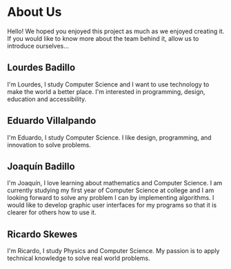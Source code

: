# About Us

Hello! We hoped you enjoyed this project as much as we enjoyed creating it. If you would like to know more about the team behind it, allow us to introduce ourselves...

## Lourdes Badillo 

I'm Lourdes, I study Computer Science and I want to use technology to make the world a better place. I'm interested in programming, design, education and accessibility.

## Eduardo Villalpando

I'm Eduardo, I study Computer Science. I like design, programming, and innovation to solve problems.

## Joaquín Badillo

I'm Joaquín, I love learning about mathematics and Computer Science. I am currently studying my first year of Computer Science at college and I am looking forward to solve any problem I can by implementing algorithms. I would like to develop graphic user interfaces for my programs so that it is clearer for others how to use it.

## Ricardo Skewes

I'm Ricardo, I study Physics and Computer Science. My passion is to apply technical knowledge to solve real world problems.